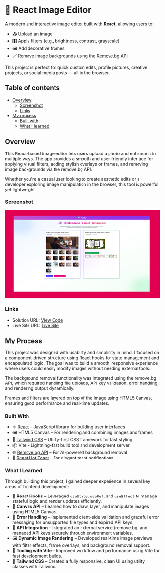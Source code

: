 # 🎨 React Image Editor

A modern and interactive image editor built with **React**, allowing users to:

- 📤 Upload an image
- 🎛️ Apply filters (e.g., brightness, contrast, grayscale)
- 🖼️ Add decorative frames
- 🪄 Remove image backgrounds using the [Remove.bg API](https://www.remove.bg/)

This project is perfect for quick custom edits, profile pictures, creative projects, or social media posts — all in the browser.

## Table of contents

- [Overview](#overview)
  - [Screenshot](#screenshot)
  - [Links](#links)
- [My process](#my-process)
  - [Built with](#built-with)
  - [What I learned](#what-i-learned)


## Overview

This React-based image editor lets users upload a photo and enhance it in multiple ways. The app provides a smooth and user-friendly interface for applying visual filters, adding stylish overlays or frames, and removing image backgrounds via the remove.bg API.

Whether you're a casual user looking to create aesthetic edits or a developer exploring image manipulation in the browser, this tool is powerful yet lightweight.

### Screenshot

![](./pix.png)

### Links

- Solution URL: [View Code](https://github.com/Ramelzkie96/pixify-image.git)
- Live Site URL: [Live Site](https://pixify-image.netlify.app/)

## My Process

This project was designed with usability and simplicity in mind. I focused on a component-driven structure using React hooks for state management and encapsulated logic. The goal was to build a smooth, responsive experience where users could easily modify images without needing external tools.

The background removal functionality was integrated using the remove.bg API, which required handling file uploads, API key validation, error handling, and rendering output dynamically.

Frames and filters are layered on top of the image using HTML5 Canvas, ensuring good performance and real-time updates.

### Built With

- ⚛️ [React](https://reactjs.org/) – JavaScript library for building user interfaces
- 🖼️ HTML5 Canvas – For rendering and combining images and frames
- 🎨 [Tailwind CSS](https://tailwindcss.com/) – Utility-first CSS framework for fast styling
- 📦 Vite – Lightning-fast build tool and development server
- 🌐 [Remove.bg API](https://www.remove.bg/api) – For AI-powered background removal
- 🍞 [React Hot Toast](https://react-hot-toast.com/) – For elegant toast notifications




### What I Learned

Through building this project, I gained deeper experience in several key areas of frontend development:

- 🧠 **React Hooks** – Leveraged `useState`, `useRef`, and `useEffect` to manage stateful logic and render updates efficiently.
- 🎨 **Canvas API** – Learned how to draw, layer, and manipulate images using HTML5 Canvas.
- 🧪 **Error Handling** – Implemented client-side validation and graceful error messaging for unsupported file types and expired API keys.
- 🔐 **API Integration** – Integrated an external service (remove.bg) and managed API keys securely through environment variables.
- 🖼️ **Dynamic Image Rendering** – Developed real-time image previews with filter effects, frame overlays, and background removal support.
- 🧰 **Tooling with Vite** – Improved workflow and performance using Vite for fast development builds.
- 💅 **Tailwind CSS** – Created a fully responsive, clean UI using utility classes with Tailwind.
